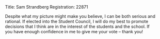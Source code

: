 Title: Sam Strandberg
Registration: 22871

Despite what my picture might make you believe, I can be both serious and rational. If elected into the Student Council, I will do my best to promote decisions that I think are in the interest of the students and the school. If you have enough confidence in me to give me your vote – thank you!
